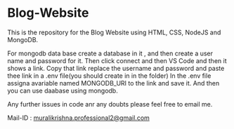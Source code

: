 # Blog-Website
This is the repository for the Blog Website using HTML, CSS, NodeJS and MongoDB.


For mongodb data base create a database in it , and then create a user name and password for it. 
Then click connect and then VS Code and then it shows a link. 
Copy that link replace the username and password and paste thee link in a .env file(you should create in in the folder)
In the .env file assigna avariable named MONGODB_URI to the link and save it.
And then you can use daabase using mongodb.


Any further issues in code anr any doubts please feel free to email me.

Mail-ID : muralikrishna.professional2@gmail.com
